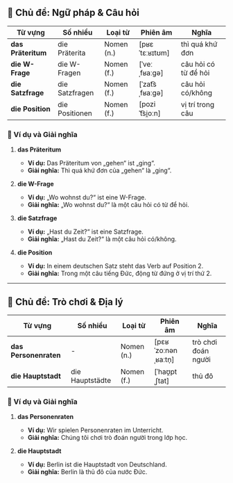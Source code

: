 ## **📖 Chủ đề: Ngữ pháp & Câu hỏi**

| **Từ vựng**    | **Số nhiều**   | **Loại từ** | **Phiên âm**    | **Nghĩa**            |
| -------------- | -------------- | ----------- | --------------- | -------------------- |
| **das Präteritum** | die Präterita  | Nomen (n.)  | [pʁɛˈtɛːʁɪtʊm]  | thì quá khứ đơn      |
| **die W-Frage**    | die W-Fragen   | Nomen (f.)  | [ˈveːˌfʁaːɡə]   | câu hỏi có từ để hỏi |
| **die Satzfrage**  | die Satzfragen | Nomen (f.)  | [ˈzat͡sˌfʁaːɡə] | câu hỏi có/không     |
| **die Position**   | die Positionen | Nomen (f.)  | [poziˈt͡si̯oːn] | vị trí trong câu     |

### **📌 Ví dụ và Giải nghĩa**

1. **das Präteritum**
    
    - **Ví dụ:** Das Präteritum von „gehen“ ist „ging“.
    - **Giải nghĩa:** Thì quá khứ đơn của „gehen“ là „ging“.
2. **die W-Frage**
    
    - **Ví dụ:** „Wo wohnst du?“ ist eine W-Frage.
    - **Giải nghĩa:** „Wo wohnst du?“ là một câu hỏi có từ để hỏi.
3. **die Satzfrage**
    
    - **Ví dụ:** „Hast du Zeit?“ ist eine Satzfrage.
    - **Giải nghĩa:** „Hast du Zeit?“ là một câu hỏi có/không.
4. **die Position**
    
    - **Ví dụ:** In einem deutschen Satz steht das Verb auf Position 2.
    - **Giải nghĩa:** Trong một câu tiếng Đức, động từ đứng ở vị trí thứ 2.

---

## **🧩 Chủ đề: Trò chơi & Địa lý**

| **Từ vựng**       | **Số nhiều**    | **Loại từ** | **Phiên âm**        | **Nghĩa**           |
| ----------------- | --------------- | ----------- | ------------------- | ------------------- |
| **das Personenraten** | -               | Nomen (n.)  | [pɛʁˈzoːnənˌʁaːtn̩] | trò chơi đoán người |
| **die Hauptstadt**    | die Hauptstädte | Nomen (f.)  | [ˈhaʊ̯ptˌʃtat]      | thủ đô              |

### **📌 Ví dụ và Giải nghĩa**

1. **das Personenraten**
    
    - **Ví dụ:** Wir spielen Personenraten im Unterricht.
    - **Giải nghĩa:** Chúng tôi chơi trò đoán người trong lớp học.
2. **die Hauptstadt**
    
    - **Ví dụ:** Berlin ist die Hauptstadt von Deutschland.
    - **Giải nghĩa:** Berlin là thủ đô của nước Đức.